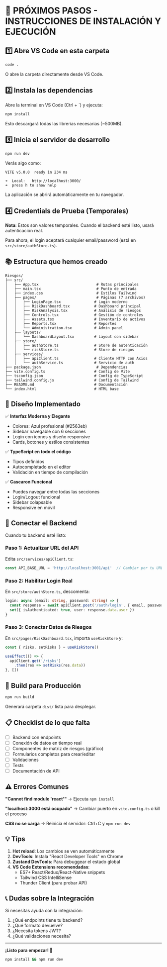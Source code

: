 # 🎯 PRÓXIMOS PASOS - INSTRUCCIONES DE INSTALACIÓN Y EJECUCIÓN

## 1️⃣ Abre VS Code en esta carpeta

```bash
code .
```

O abre la carpeta directamente desde VS Code.

## 2️⃣ Instala las dependencias

Abre la terminal en VS Code (Ctrl + `) y ejecuta:

```bash
npm install
```

Esto descargará todas las librerías necesarias (~500MB).

## 3️⃣ Inicia el servidor de desarrollo

```bash
npm run dev
```

Verás algo como:

```
VITE v5.0.0  ready in 234 ms

➜  Local:   http://localhost:3000/
➜  press h to show help
```

La aplicación se abrirá automáticamente en tu navegador.

## 4️⃣ Credentials de Prueba (Temporales)

**Nota**: Estos son valores temporales. Cuando el backend esté listo, usará autenticación real.

Para ahora, el login aceptará cualquier email/password (está en `src/store/authStore.ts`).

## 📚 Estructura que hemos creado

```
Riesgos/
├── src/
│   ├── App.tsx                          # Rutas principales
│   ├── main.tsx                         # Punto de entrada
│   ├── index.css                        # Estilos Tailwind
│   ├── pages/                           # Páginas (7 archivos)
│   │   ├── LoginPage.tsx               # Login moderno
│   │   ├── RiskDashboard.tsx           # Dashboard principal
│   │   ├── RiskAnalysis.tsx            # Análisis de riesgos
│   │   ├── Controls.tsx                # Gestión de controles
│   │   ├── Assets.tsx                  # Inventario de activos
│   │   ├── Reports.tsx                 # Reportes
│   │   └── Administration.tsx          # Admin panel
│   ├── layouts/
│   │   └── DashboardLayout.tsx         # Layout con sidebar
│   ├── store/
│   │   ├── authStore.ts                # Store de autenticación
│   │   └── riskStore.ts                # Store de riesgos
│   ├── services/
│   │   ├── apiClient.ts                # Cliente HTTP con Axios
│   │   └── authService.ts              # Servicio de auth
├── package.json                         # Dependencias
├── vite.config.ts                      # Config de Vite
├── tsconfig.json                       # Config de TypeScript
├── tailwind.config.js                  # Config de Tailwind
├── README.md                           # Documentación
└── index.html                          # HTML base
```

## 🎨 Diseño Implementado

✅ **Interfaz Moderna y Elegante**
- Colores: Azul profesional (#2563eb)
- Sidebar navegable con 6 secciones
- Login con iconos y diseño responsive
- Cards, botones y estilos consistentes

✅ **TypeScript en todo el código**
- Tipos definidos
- Autocompletado en el editor
- Validación en tiempo de compilación

✅ **Cascaron Funcional**
- Puedes navegar entre todas las secciones
- Login/Logout funcional
- Sidebar colapsable
- Responsive en móvil

## 🔌 Conectar el Backend

Cuando tu backend esté listo:

### Paso 1: Actualizar URL del API

Edita `src/services/apiClient.ts`:

```typescript
const API_BASE_URL = 'http://localhost:3001/api'  // Cambiar por tu URL
```

### Paso 2: Habilitar Login Real

En `src/store/authStore.ts`, descomenta:

```typescript
login: async (email: string, password: string) => {
  const response = await apiClient.post('/auth/login', { email, password })
  set({ isAuthenticated: true, user: response.data.user })
}
```

### Paso 3: Conectar Datos de Riesgos

En `src/pages/RiskDashboard.tsx`, importa `useRiskStore` y:

```typescript
const { risks, setRisks } = useRiskStore()

useEffect(() => {
  apiClient.get('/risks')
    .then(res => setRisks(res.data))
}, [])
```

## 🚀 Build para Producción

```bash
npm run build
```

Generará carpeta `dist/` lista para desplegar.

## 📋 Checklist de lo que falta

- [ ] Backend con endpoints
- [ ] Conexión de datos en tiempo real
- [ ] Componentes de matriz de riesgos (gráfico)
- [ ] Formularios completos para crear/editar
- [ ] Validaciones
- [ ] Tests
- [ ] Documentación de API

## ⚠️ Errores Comunes

**"Cannot find module 'react'"**
→ Ejecuta `npm install`

**"localhost:3000 está ocupado"**
→ Cambiar puerto en `vite.config.ts` o kill el proceso

**CSS no se carga**
→ Reinicia el servidor: Ctrl+C y `npm run dev`

## 💡 Tips

1. **Hot reload**: Los cambios se ven automáticamente
2. **DevTools**: Instala "React Developer Tools" en Chrome
3. **Zustand DevTools**: Para debuggear el estado global
4. **VS Code Extensions recomendadas**:
   - ES7+ React/Redux/React-Native snippets
   - Tailwind CSS IntelliSense
   - Thunder Client (para probar API)

## 📞 Dudas sobre la Integración

Si necesitas ayuda con la integración:

1. ¿Qué endpoints tiene tu backend?
2. ¿Qué formato devuelve?
3. ¿Necesita tokens JWT?
4. ¿Qué validaciones necesita?

---

**¡Listo para empezar! 🚀**

```bash
npm install && npm run dev
```
